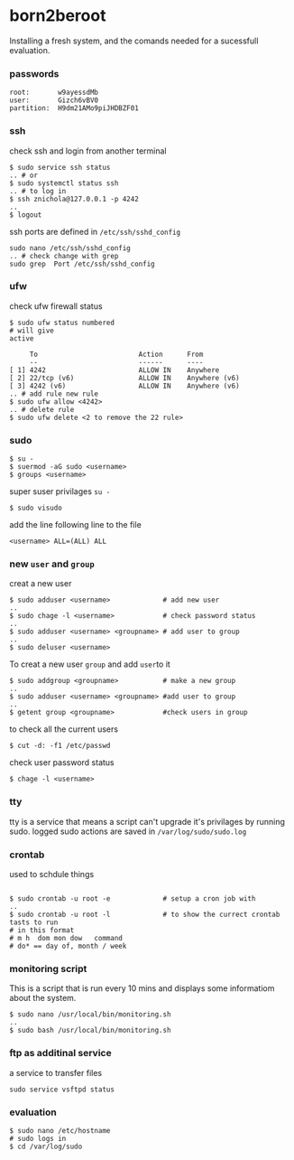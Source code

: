 # born2beroot
Installing a fresh system, and the comands needed for a sucessfull evaluation. 

### passwords
```
root:       w9ayessdMb
user:       Gizch6vBV0
partition:  H9dm21AMo9piJHDBZF01
```

### ssh
check ssh and login from another terminal
```shell
$ sudo service ssh status
.. # or
$ sudo systemctl status ssh
.. # to log in
$ ssh znichola@127.0.0.1 -p 4242
..
$ logout
```
ssh ports are defined in `/etc/ssh/sshd_config`
```shell
sudo nano /etc/ssh/sshd_config
.. # check change with grep
sudo grep  Port /etc/ssh/sshd_config
```

### ufw
check ufw firewall status
```shell
$ sudo ufw status numbered
# will give
active

     To                         Action      From
     --                         ------      ----
[ 1] 4242                       ALLOW IN    Anywhere
[ 2] 22/tcp (v6)                ALLOW IN    Anywhere (v6)
[ 3] 4242 (v6)                  ALLOW IN    Anywhere (v6)
.. # add rule new rule 
$ sudo ufw allow <4242>
.. # delete rule
$ sudo ufw delete <2 to remove the 22 rule>
```

### sudo
```shell
$ su -
$ suermod -aG sudo <username>
$ groups <username>
```
super suser privilages `su -`
```shell 
$ sudo visudo
```
add the line following line to the file
```shell
<username> ALL=(ALL) ALL
```

### new `user` and `group`
creat a new user
```shell
$ sudo adduser <username>             # add new user
..
$ sudo chage -l <username>            # check password status
..
$ sudo adduser <username> <groupname> # add user to group
..
$ sudo deluser <username>
```

To creat a new user `group` and add `user`to it
```shell
$ sudo addgroup <groupname>           # make a new group
.. 
$ sudo adduser <username> <groupname> #add user to group
.. 
$ getent group <groupname>            #check users in group
```
to check all the current users
```shell
$ cut -d: -f1 /etc/passwd
```
check user password status
```shell
$ chage -l <username>
```
### tty
tty is a service that means a script can't upgrade it's privilages by running sudo.
logged sudo actions are saved in `/var/log/sudo/sudo.log`

### crontab
used to schdule things
```shell

$ sudo crontab -u root -e             # setup a cron job with
.. 
$ sudo crontab -u root -l             # to show the currect crontab tasts to run
# in this format 
# m h  dom mon dow   command 
# do* == day of, month / week
```

### monitoring script
This is a script that is run every 10 mins and displays some informatiom about the system.
```shell
$ sudo nano /usr/local/bin/monitoring.sh
..
$ sudo bash /usr/local/bin/monitoring.sh
```

### ftp as additinal service
a service to transfer files
```shell
sudo service vsftpd status
```

### evaluation
```shell
$ sudo nano /etc/hostname
# sudo logs in
$ cd /var/log/sudo
```